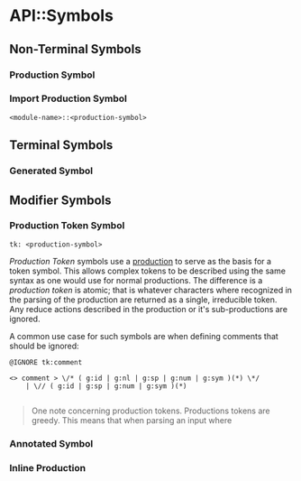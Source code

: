 # API::Symbols

## Non-Terminal Symbols

### Production Symbol

### Import Production Symbol

`<module-name>::<production-symbol>`

## Terminal Symbols

### Generated Symbol

## Modifier Symbols

### Production Token Symbol

`tk: <production-symbol>`

*Production Token* symbols use a [production](./api.production.index.md) to serve as the basis for a token symbol. This allows complex tokens to be described using the same syntax as one would use for normal productions. The difference is a *production token* is atomic; that is whatever characters where recognized in the parsing of the production are returned as a single, irreducible token. Any reduce actions described in the production or it's sub-productions are ignored. 

A common use case for such symbols are when defining comments that should be ignored: 
```
@IGNORE tk:comment

<> comment > \/* ( g:id | g:nl | g:sp | g:num | g:sym )(*) \*/ 
    | \// ( g:id | g:sp | g:num | g:sym )(*)


```

> One note concerning production tokens. Productions tokens are greedy. This means that when parsing an input where 

### Annotated Symbol

### Inline Production